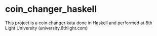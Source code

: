 coin_changer_haskell
====================

This project is a coin changer kata done in Haskell and performed at 8th Light University (university.8thlight.com) 